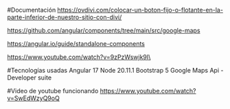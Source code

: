#Documentación
  https://ovdivi.com/colocar-un-boton-fijo-o-flotante-en-la-parte-inferior-de-nuestro-sitio-con-divi/
  
  https://github.com/angular/components/tree/main/src/google-maps
  
  https://angular.io/guide/standalone-components
  
  https://www.youtube.com/watch?v=9zPzWswjk9I\

#Tecnologías usadas
    Angular 17
    Node 20.11.1
    Bootstrap 5
    Google Maps Api -  Developer suite

#Video de youtube funcionando
    https://www.youtube.com/watch?v=SwEdWzyQ9oQ

